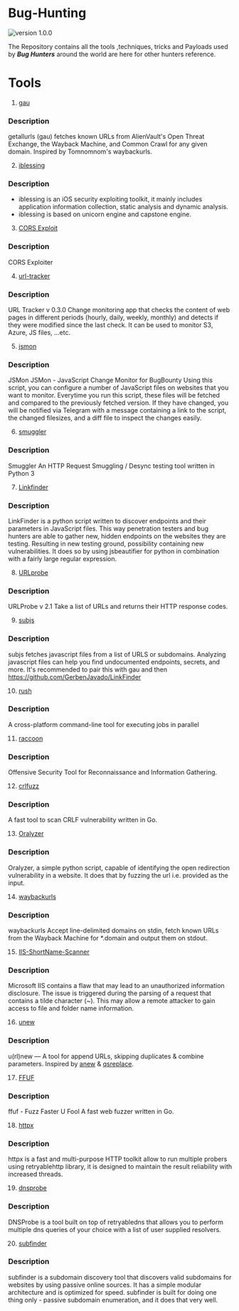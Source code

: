 # Bug-Hunting
![version 1.0.0](https://github.com/rootnvnj/Mobile-Penetration-testing/raw/master/IOS/img/1.svg)

The Repository contains all the tools ,techniques, tricks and Payloads used by ***Bug Hunters*** around the world are here for other hunters reference.

# Tools
1. [gau](https://github.com/lc/gau)<br>
### Description
getallurls (gau) fetches known URLs from AlienVault's Open Threat Exchange, the Wayback Machine, and Common Crawl for any given domain. Inspired by Tomnomnom's waybackurls.

2. [iblessing](https://github.com/Soulghost/iblessing)
### Description
- iblessing is an iOS security exploiting toolkit, it mainly includes application information collection, static analysis and dynamic analysis.
- iblessing is based on unicorn engine and capstone engine.

3. [CORS Exploit](https://github.com/sayaanalam/CORS-EXPLOIT)
### Description
CORS Exploiter

4. [url-tracker](https://github.com/ahussam/url-tracker)
### Description
URL Tracker v 0.3.0
Change monitoring app that checks the content of web pages in different periods (hourly, daily, weekly, monthly) and detects if they were modified since the last check. It can be used to monitor S3, Azure, JS files, ...etc.

5. [jsmon](https://github.com/robre/jsmon)
### Description
JSMon
JSMon - JavaScript Change Monitor for BugBounty
Using this script, you can configure a number of JavaScript files on websites that you want to monitor. Everytime you run this script, these files will be fetched and compared to the previously fetched version. If they have changed, you will be notified via Telegram with a message containing a link to the script, the changed filesizes, and a diff file to inspect the changes easily.

6. [smuggler](https://github.com/defparam/smuggler)
### Description
Smuggler
An HTTP Request Smuggling / Desync testing tool written in Python 3

7. [Linkfinder](https://github.com/GerbenJavado/LinkFinder)
### Description
LinkFinder is a python script written to discover endpoints and their parameters in JavaScript files. This way penetration testers and bug hunters are able to gather new, hidden endpoints on the websites they are testing. Resulting in new testing ground, possibility containing new vulnerabilities. It does so by using jsbeautifier for python in combination with a fairly large regular expression.

8. [URLprobe](https://github.com/1ndianl33t/urlprobe)
### Description
URLProbe v 2.1
Take a list of URLs and returns their HTTP response codes.

9. [subjs](https://github.com/lc/subjs)
### Description
subjs fetches javascript files from a list of URLS or subdomains. Analyzing javascript files can help you find undocumented endpoints, secrets, and more.
It's recommended to pair this with gau and then https://github.com/GerbenJavado/LinkFinder

10. [rush](https://github.com/shenwei356/rush)
### Description
A cross-platform command-line tool for executing jobs in parallel

11. [raccoon](https://github.com/evyatarmeged/Raccoon)
### Description
Offensive Security Tool for Reconnaissance and Information Gathering.

12. [crlfuzz](https://github.com/dwisiswant0/crlfuzz)
### Description
A fast tool to scan CRLF vulnerability written in Go.

13. [Oralyzer](https://github.com/0xNanda/Oralyzer)
### Description
Oralyzer, a simple python script, capable of identifying the open redirection vulnerability in a website. It does that by fuzzing the url i.e. provided as the input.

14. [waybackurls](https://github.com/tomnomnom/waybackurls)
### Description
waybackurls
Accept line-delimited domains on stdin, fetch known URLs from the Wayback Machine for *.domain and output them on stdout.

15. [IIS-ShortName-Scanner](https://github.com/irsdl/IIS-ShortName-Scanner)
### Description
Microsoft IIS contains a flaw that may lead to an unauthorized information disclosure. The issue is triggered during the parsing of a request that contains a tilde character (~). This may allow a remote attacker to gain access to file and folder name information.

16. [unew](https://github.com/dwisiswant0/unew)
### Description
u(rl)new — A tool for append URLs, skipping duplicates & combine parameters. Inspired by [anew](https://github.com/tomnomnom/anew) & [qsreplace](https://github.com/tomnomnom/qsreplace).

17. [FFUF](https://github.com/ffuf/ffuf)
### Description
ffuf - Fuzz Faster U Fool
A fast web fuzzer written in Go.

18. [httpx](https://github.com/projectdiscovery/httpx)
### Description
httpx is a fast and multi-purpose HTTP toolkit allow to run multiple probers using retryablehttp library, it is designed to maintain the result reliability with increased threads.

19. [dnsprobe](https://github.com/projectdiscovery/dnsprobe)
### Description 
DNSProbe is a tool built on top of retryabledns that allows you to perform multiple dns queries of your choice with a list of user supplied resolvers.

20. [subfinder](https://github.com/projectdiscovery/subfinder)
### Description
subfinder is a subdomain discovery tool that discovers valid subdomains for websites by using passive online sources. It has a simple modular architecture and is optimized for speed. subfinder is built for doing one thing only - passive subdomain enumeration, and it does that very well.
